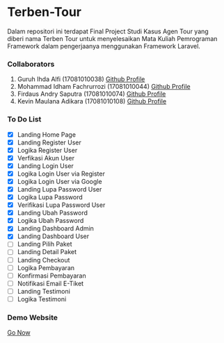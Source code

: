 # Terben-Tour
Dalam repositori ini terdapat Final Project Studi Kasus Agen Tour yang diberi nama Terben Tour untuk menyelesaikan Mata Kuliah Pemrograman Framework dalam pengerjaanya menggunakan Framework Laravel. 

### Collaborators

1. Guruh Ihda Alfi            (17081010038) [Github Profile](https://github.com/guruhalfi)
2. Mohammad Idham Fachrurrozi (17081010044) [Github Profile](github.com/idhamozi)
3. Firdaus Andry Saputra      (17081010074) [Github Profile](https://github.com/andresaputra74)
4. Kevin Maulana Adikara      (17081010108) [Github Profile](https://github.com/kevin____)

### To Do List

- [x] Landing Home Page
- [x] Landing Register User
- [x] Logika Register User
- [x] Verfikasi Akun User  
- [x] Landing Login User 
- [x] Logika Login User via Register
- [x] Logika Login User via Google
- [x] Landing Lupa Password User
- [x] Logika Lupa Password
- [x] Verifikasi Lupa Password User
- [x] Landing Ubah Password
- [x] Logika Ubah Password
- [x] Landing Dashboard Admin
- [x] Landing Dashboard User
- [ ] Landing Pilih Paket
- [ ] Landing Detail Paket
- [ ] Landing Checkout
- [ ] Logika Pembayaran
- [ ] Konfirmasi Pembayaran 
- [ ] Notifikasi Email E-Tiket
- [ ] Landing Testimoni
- [ ] Logika Testimoni

### Demo Website

[Go Now](http://terben-tour.pmh.web.id/)

